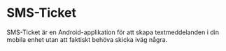 SMS-Ticket
==========

SMS-Ticket är en Android-applikation för att skapa textmeddelanden i din mobila enhet utan att faktiskt behöva skicka iväg några.
